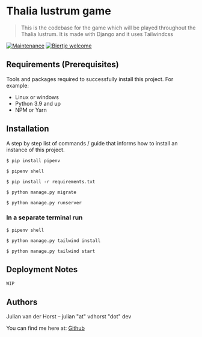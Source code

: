 # Thalia lustrum game
> This is the codebase for the game which will be played throughout the Thalia lustrum. It is made with Django and it uses Tailwindcss

[![Maintenance](https://img.shields.io/badge/Maintained%3F-until%20the%20lustrum-green.svg)]()
[![Biertje welcome](https://img.shields.io/badge/Biertje%3F-Offcourse!-brightgreen.svg?style=flat)]()


## Requirements  (Prerequisites)
Tools and packages required to successfully install this project.
For example:
* Linux or windows
* Python 3.9 and up
* NPM or Yarn

## Installation
A step by step list of commands / guide that informs how to install an instance of this project. 

`$ pip install pipenv`

`$ pipenv shell`

`$ pip install -r requirements.txt`

`$ python manage.py migrate `

`$ python manage.py runserver `

### In a separate terminal run

`$ pipenv shell`

`$ python manage.py tailwind install `

`$ python manage.py tailwind start `

## Deployment Notes
```sh
WIP
```

## Authors 
Julian van der Horst  – julian "at" vdhorst "dot" dev
 
 You can find me here at:
[Github](https://github.com/Gulianrdgd)
